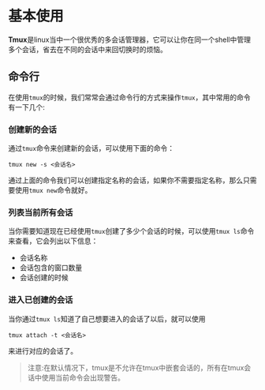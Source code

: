# 基本使用

**Tmux**是linux当中一个很优秀的多会话管理器，它可以让你在同一个shell中管理多个会话，省去在不同的会话中来回切换时的烦恼。

## 命令行

在使用`tmux`的时候，我们常常会通过命令行的方式来操作`tmux`，其中常用的命令有一下几个:

### 创建新的会话

通过`tmux`命令来创建新的会话，可以使用下面的命令：
```shell
tmux new -s <会话名>
```
通过上面的命令我们可以创建指定名称的会话，如果你不需要指定名称，那么只需要使用`tmux new`命令就好。

### 列表当前所有会话

当你需要知道现在已经使用`tmux`创建了多少个会话的时候，可以使用`tmux ls`命令来查看，它会列出以下信息：

- 会话名称
- 会话包含的窗口数量
- 会话创建的时候

### 进入已创建的会话

当你通过`tmux ls`知道了自己想要进入的会话了以后，就可以使用
```shell
tmux attach -t <会话名>
```
来进行对应的会话了。
> 注意:在默认情况下，tmux是不允许在tmux中嵌套会话的，所有在tmux会话中使用当前命令会出现警告。
